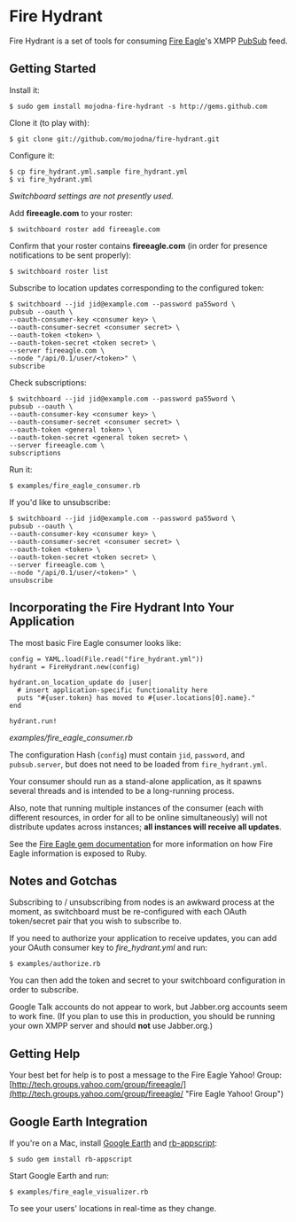 # Fire Hydrant

Fire Hydrant is a set of tools for consuming [Fire
Eagle](http://fireeagle.yahoo.net/ "Fire Eagle")'s XMPP
[PubSub](http://xmpp.org/extensions/xep-0060.html "XEP-0060: Publish-Subscribe") feed.

## Getting Started

Install it:

    $ sudo gem install mojodna-fire-hydrant -s http://gems.github.com

Clone it (to play with):

    $ git clone git://github.com/mojodna/fire-hydrant.git

Configure it:

    $ cp fire_hydrant.yml.sample fire_hydrant.yml
    $ vi fire_hydrant.yml

_Switchboard settings are not presently used._

Add **fireeagle.com** to your roster:

    $ switchboard roster add fireeagle.com

Confirm that your roster contains **fireeagle.com** (in order for presence
notifications to be sent properly):

    $ switchboard roster list

Subscribe to location updates corresponding to the configured token:

    $ switchboard --jid jid@example.com --password pa55word \
    pubsub --oauth \
    --oauth-consumer-key <consumer key> \
    --oauth-consumer-secret <consumer secret> \
    --oauth-token <token> \
    --oauth-token-secret <token secret> \
    --server fireeagle.com \
    --node "/api/0.1/user/<token>" \
    subscribe

Check subscriptions:

    $ switchboard --jid jid@example.com --password pa55word \
    pubsub --oauth \
    --oauth-consumer-key <consumer key> \
    --oauth-consumer-secret <consumer secret> \
    --oauth-token <general token> \
    --oauth-token-secret <general token secret> \
    --server fireeagle.com \
    subscriptions

Run it:

    $ examples/fire_eagle_consumer.rb

If you'd like to unsubscribe:


    $ switchboard --jid jid@example.com --password pa55word \
    pubsub --oauth \
    --oauth-consumer-key <consumer key> \
    --oauth-consumer-secret <consumer secret> \
    --oauth-token <token> \
    --oauth-token-secret <token secret> \
    --server fireeagle.com \
    --node "/api/0.1/user/<token>" \
    unsubscribe

## Incorporating the Fire Hydrant Into Your Application

The most basic Fire Eagle consumer looks like:

    config = YAML.load(File.read("fire_hydrant.yml"))
    hydrant = FireHydrant.new(config)

    hydrant.on_location_update do |user|
      # insert application-specific functionality here
      puts "#{user.token} has moved to #{user.locations[0].name}."
    end

    hydrant.run!

_examples/fire\_eagle\_consumer.rb_

The configuration Hash (`config`) must contain `jid`, `password`, and
`pubsub.server`, but does not need to be loaded from `fire_hydrant.yml`.

Your consumer should run as a stand-alone application, as it spawns several
threads and is intended to be a long-running process.

Also, note that running multiple instances of the consumer (each with
different resources, in order for all to be online simultaneously) will not
distribute updates across instances; **all instances will receive all
updates**.

See the [Fire Eagle gem documentation](http://fireeagle.rubyforge.org/) for
more information on how Fire Eagle information is exposed to Ruby.

## Notes and Gotchas

Subscribing to / unsubscribing from nodes is an awkward process at the moment,
as switchboard must be re-configured with each OAuth token/secret pair that
you wish to subscribe to.

If you need to authorize your application to receive updates, you can add your
OAuth consumer key to _fire\_hydrant.yml_ and run:

    $ examples/authorize.rb

You can then add the token and secret to your switchboard configuration in
order to subscribe.

Google Talk accounts do not appear to work, but Jabber.org accounts seem to
work fine. (If you plan to use this in production, you should be running your
own XMPP server and should **not** use Jabber.org.)

## Getting Help

Your best bet for help is to post a message to the Fire Eagle Yahoo! Group:
[http://tech.groups.yahoo.com/group/fireeagle/](http://tech.groups.yahoo.com/group/fireeagle/ "Fire Eagle Yahoo! Group")

## Google Earth Integration

If you're on a Mac, install [Google Earth](http://earth.google.com/ "Google Earth") and
[rb-appscript](http://appscript.sourceforge.net/rb-appscript/index.html "Ruby Appscript"):

    $ sudo gem install rb-appscript

Start Google Earth and run:

    $ examples/fire_eagle_visualizer.rb

To see your users' locations in real-time as they change.
